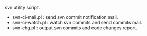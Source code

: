 svn utility script.

* svn-ci-mail.pl : send svn commit notification mail.
* svn-ci-watch.pl : watch svn commits and send commits mail.
* svn-chg.pl : output svn commits and code changes report.

